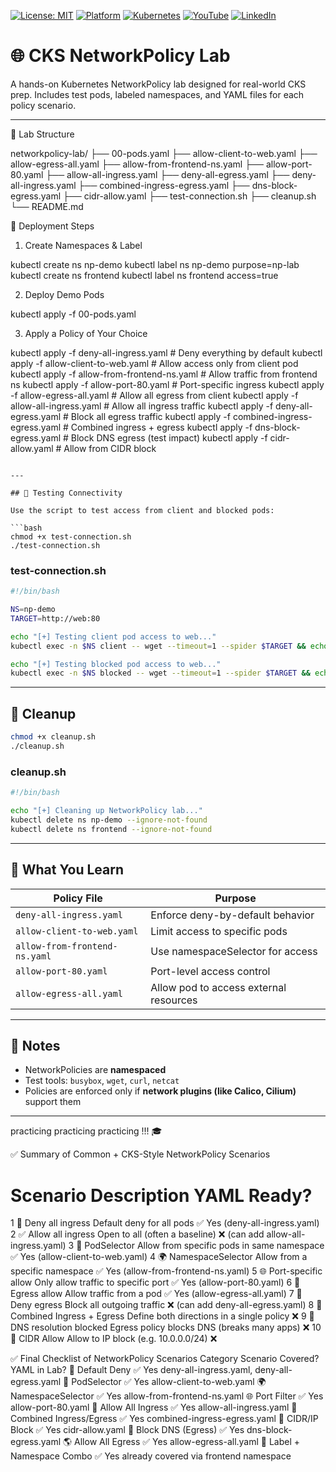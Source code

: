[![License: MIT](https://img.shields.io/badge/License-MIT-blue.svg)](LICENSE)
[![Platform](https://img.shields.io/badge/platform-Ubuntu%2022.04%2B-lightgrey)](#)
[![Kubernetes](https://img.shields.io/badge/Kubernetes-MicroK8s%20%7C%20kubeadm-blue)](#)
[![YouTube](https://img.shields.io/badge/YouTube-TechShorts-red)](https://www.youtube.com/@adaribain)
[![LinkedIn](https://img.shields.io/badge/LinkedIn-Adari%20Bain-blue)](https://www.linkedin.com/in/adari-bain-298924152/)


# 🌐 CKS NetworkPolicy Lab

A hands-on Kubernetes NetworkPolicy lab designed for real-world CKS prep. Includes test pods, labeled namespaces, and YAML files for each policy scenario.

---

📁 Lab Structure

networkpolicy-lab/
├── 00-pods.yaml
├── allow-client-to-web.yaml
├── allow-egress-all.yaml
├── allow-from-frontend-ns.yaml
├── allow-port-80.yaml
├── allow-all-ingress.yaml
├── deny-all-egress.yaml
├── deny-all-ingress.yaml
├── combined-ingress-egress.yaml
├── dns-block-egress.yaml
├── cidr-allow.yaml
├── test-connection.sh
├── cleanup.sh
└── README.md

🚀 Deployment Steps

1. Create Namespaces & Label

kubectl create ns np-demo
kubectl label ns np-demo purpose=np-lab
kubectl create ns frontend
kubectl label ns frontend access=true

2. Deploy Demo Pods

kubectl apply -f 00-pods.yaml

3. Apply a Policy of Your Choice

kubectl apply -f deny-all-ingress.yaml          # Deny everything by default
kubectl apply -f allow-client-to-web.yaml       # Allow access only from client pod
kubectl apply -f allow-from-frontend-ns.yaml    # Allow traffic from frontend ns
kubectl apply -f allow-port-80.yaml             # Port-specific ingress
kubectl apply -f allow-egress-all.yaml          # Allow all egress from client
kubectl apply -f allow-all-ingress.yaml         # Allow all ingress traffic
kubectl apply -f deny-all-egress.yaml           # Block all egress traffic
kubectl apply -f combined-ingress-egress.yaml   # Combined ingress + egress
kubectl apply -f dns-block-egress.yaml          # Block DNS egress (test impact)
kubectl apply -f cidr-allow.yaml                # Allow from CIDR block
```

---

## 🧪 Testing Connectivity

Use the script to test access from client and blocked pods:

```bash
chmod +x test-connection.sh
./test-connection.sh
```

### test-connection.sh

```bash
#!/bin/bash

NS=np-demo
TARGET=http://web:80

echo "[+] Testing client pod access to web..."
kubectl exec -n $NS client -- wget --timeout=1 --spider $TARGET && echo "✓ Allowed" || echo "✗ Blocked"

echo "[+] Testing blocked pod access to web..."
kubectl exec -n $NS blocked -- wget --timeout=1 --spider $TARGET && echo "✓ Allowed" || echo "✗ Blocked"
```

---

## 🧼 Cleanup

```bash
chmod +x cleanup.sh
./cleanup.sh
```

### cleanup.sh

```bash
#!/bin/bash

echo "[+] Cleaning up NetworkPolicy lab..."
kubectl delete ns np-demo --ignore-not-found
kubectl delete ns frontend --ignore-not-found
```

---

## 🔐 What You Learn

| Policy File                   | Purpose                                |
| ----------------------------- | -------------------------------------- |
| `deny-all-ingress.yaml`       | Enforce deny-by-default behavior       |
| `allow-client-to-web.yaml`    | Limit access to specific pods          |
| `allow-from-frontend-ns.yaml` | Use namespaceSelector for access       |
| `allow-port-80.yaml`          | Port-level access control              |
| `allow-egress-all.yaml`       | Allow pod to access external resources |

---

## 📘 Notes

* NetworkPolicies are **namespaced**
* Test tools: `busybox`, `wget`, `curl`, `netcat`
* Policies are enforced only if **network plugins (like Calico, Cilium)** support them

---

 practicing practicing practicing !!! 🎓


✅ Summary of Common + CKS-Style NetworkPolicy Scenarios
#	Scenario	Description	YAML Ready?
1	🔐 Deny all ingress	Default deny for all pods	✅ Yes (deny-all-ingress.yaml)
2	✅ Allow all ingress	Open to all (often a baseline)	❌ (can add allow-all-ingress.yaml)
3	🎯 PodSelector	Allow from specific pods in same namespace	✅ Yes (allow-client-to-web.yaml)
4	🌍 NamespaceSelector	Allow from a specific namespace	✅ Yes (allow-from-frontend-ns.yaml)
5	🌐 Port-specific allow	Only allow traffic to specific port	✅ Yes (allow-port-80.yaml)
6	🚀 Egress allow	Allow traffic from a pod	✅ Yes (allow-egress-all.yaml)
7	🚫 Deny egress	Block all outgoing traffic	❌ (can add deny-all-egress.yaml)
8	🔄 Combined Ingress + Egress	Define both directions in a single policy	❌
9	📛 DNS resolution blocked	Egress policy blocks DNS (breaks many apps)	❌
10	🧪 CIDR Allow	Allow to IP block (e.g. 10.0.0.0/24)	❌



✅ Final Checklist of NetworkPolicy Scenarios
Category	Scenario Covered?	YAML in Lab?
🔐 Default Deny	✅ Yes	deny-all-ingress.yaml, deny-all-egress.yaml
🎯 PodSelector	✅ Yes	allow-client-to-web.yaml
🌍 NamespaceSelector	✅ Yes	allow-from-frontend-ns.yaml
🌐 Port Filter	✅ Yes	allow-port-80.yaml
🚀 Allow All Ingress	✅ Yes	allow-all-ingress.yaml
🔁 Combined Ingress/Egress	✅ Yes	combined-ingress-egress.yaml
🧱 CIDR/IP Block	✅ Yes	cidr-allow.yaml
📛 Block DNS (Egress)	✅ Yes	dns-block-egress.yaml
🌎 Allow All Egress	✅ Yes	allow-egress-all.yaml
🔁 Label + Namespace Combo	✅ Yes	already covered via frontend namespace
